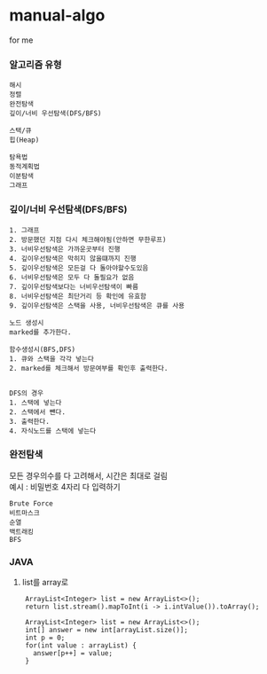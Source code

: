 # manual-algo
for me


### 알고리즘 유형

```
해시
정렬
완전탐색
깊이/너비 우선탐색(DFS/BFS)

스택/큐
힙(Heap)

탐욕법
동적계획법
이분탐색
그래프
```

### 깊이/너비 우선탐색(DFS/BFS)
```
1. 그래프  
2. 방문했던 지점 다시 체크해야됨(안하면 무한루프)  
3. 너비우선탐색은 가까운곳부터 진행  
4. 깊이우선탐색은 막히지 않을떄까지 진행  
5. 깊이우선탐색은 모든걸 다 돌아야할수도있음  
6. 너비우선탐색은 모두 다 돌필요가 없음  
7. 깊이우선탐색보다는 너비우선탐색이 빠름    
8. 너비우선탐색은 최단거리 등 확인에 유효함  
9. 깊이우선탐색은 스택을 사용, 너비우선탐색은 큐를 사용  

노드 생성시  
marked를 추가한다.  

함수생성시(BFS,DFS)  
1. 큐와 스택을 각각 넣는다  
2. marked를 체크해서 방문여부를 확인후 출력한다.  


DFS의 경우
1. 스택에 넣는다
2. 스택에서 뺸다.
3. 출력한다.
4. 자식노드를 스택에 넣는다
```


### 완전탐색
모든 경우의수를 다 고려해서, 시간은 최대로 걸림  
예시 : 비밀번호 4자리 다 입력하기  
```
Brute Force  
비트마스크  
순열  
백트래킹  
BFS  
```


### JAVA
1. list를 array로
```
    ArrayList<Integer> list = new ArrayList<>();
    return list.stream().mapToInt(i -> i.intValue()).toArray();
    
    ArrayList<Integer> list = new ArrayList<>();
    int[] answer = new int[arrayList.size()];
    int p = 0;
    for(int value : arrayList) {
      answer[p++] = value;
    }
```
